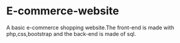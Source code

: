 # E-commerce-website

A basic e-commerce shopping website.The front-end is made with php,css,bootstrap and the back-end is made of sql.
